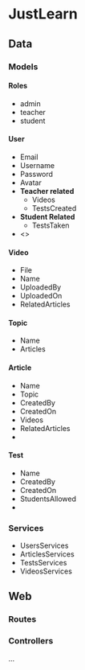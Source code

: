 # JustLearn

## Data

### Models

#### Roles

* admin
* teacher
* student

#### User

* Email
* Username
* Password
* Avatar
* **Teacher related**
  * Videos
  * TestsCreated
* **Student Related**
  * TestsTaken
* <<EMPTY>>

#### Video

* File
* Name
* UploadedBy
* UploadedOn
* RelatedArticles

#### Topic

* Name
* Articles

#### Article

* Name
* Topic
* CreatedBy
* CreatedOn
* Videos
* RelatedArticles
* 

#### Test

* Name
* CreatedBy
* CreatedOn
* StudentsAllowed
* 

### Services

* UsersServices
* ArticlesServices
* TestsServices
* VideosServices

## Web

### Routes

### Controllers

...
